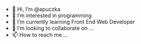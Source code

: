 - 👋 Hi, I’m @apuczka
- 👀 I’m interested in programming
- 🌱 I’m currently learning Front End Web Developer
- 💞️ I’m looking to collaborate on ...
- 📫 How to reach me ...

<!---
apuczka/apuczka is a ✨ special ✨ repository because its `README.md` (this file) appears on your GitHub profile.
You can click the Preview link to take a look at your changes.
--->
